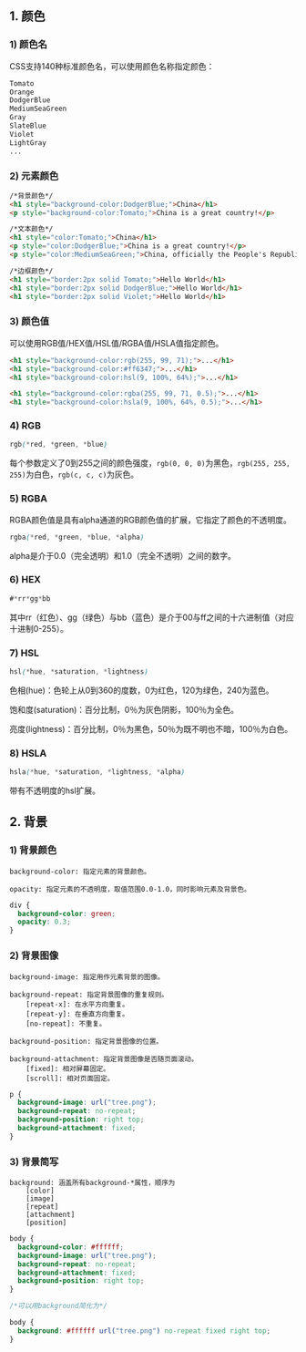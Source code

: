 ## 1. 颜色

### 1) 颜色名

CSS支持140种标准颜色名，可以使用颜色名称指定颜色：

```css
Tomato
Orange
DodgerBlue
MediumSeaGreen
Gray
SlateBlue
Violet
LightGray
...
```

### 2) 元素颜色

```hTML
/*背景颜色*/
<h1 style="background-color:DodgerBlue;">China</h1>
<p style="background-color:Tomato;">China is a great country!</p>
```

```hTML
/*文本颜色*/
<h1 style="color:Tomato;">China</h1>
<p style="color:DodgerBlue;">China is a great country!</p>
<p style="color:MediumSeaGreen;">China, officially the People's Republic of China...</p>
```

```hTML
/*边框颜色*/
<h1 style="border:2px solid Tomato;">Hello World</h1>
<h1 style="border:2px solid DodgerBlue;">Hello World</h1>
<h1 style="border:2px solid Violet;">Hello World</h1>
```

### 3) 颜色值

可以使用RGB值/HEX值/HSL值/RGBA值/HSLA值指定颜色。

```hTML
<h1 style="background-color:rgb(255, 99, 71);">...</h1>
<h1 style="background-color:#ff6347;">...</h1>
<h1 style="background-color:hsl(9, 100%, 64%);">...</h1>

<h1 style="background-color:rgba(255, 99, 71, 0.5);">...</h1>
<h1 style="background-color:hsla(9, 100%, 64%, 0.5);">...</h1>
```

### 4) RGB

```css
rgb(*red, *green, *blue)
```

每个参数定义了0到255之间的颜色强度，`rgb(0, 0, 0)`为黑色，`rgb(255, 255, 255)`为白色，`rgb(c, c, c)`为灰色。

### 5) RGBA

RGBA颜色值是具有alpha通道的RGB颜色值的扩展，它指定了颜色的不透明度。

```css
rgba(*red, *green, *blue, *alpha)
```

alpha是介于0.0（完全透明）和1.0（完全不透明）之间的数字。

### 6) HEX

```css
#*rr*gg*bb
```

其中rr（红色）、gg（绿色）与bb（蓝色）是介于00与ff之间的十六进制值（对应十进制0-255）。

### 7) HSL

```css
hsl(*hue, *saturation, *lightness)
```

色相(hue)：色轮上从0到360的度数，0为红色，120为绿色，240为蓝色。

饱和度(saturation)：百分比制，0％为灰色阴影，100％为全色。

亮度(lightness)：百分比制，0％为黑色，50％为既不明也不暗，100％为白色。

### 8) HSLA

```css
hsla(*hue, *saturation, *lightness, *alpha)
```

带有不透明度的hsl扩展。

## 2. 背景

### 1) 背景颜色

```text
background-color: 指定元素的背景颜色。

opacity: 指定元素的不透明度，取值范围0.0-1.0，同时影响元素及背景色。
```

```css
div {
  background-color: green;
  opacity: 0.3;
}
```

### 2) 背景图像

```text
background-image: 指定用作元素背景的图像。

background-repeat: 指定背景图像的重复规则。
	[repeat-x]: 在水平方向重复。
	[repeat-y]: 在垂直方向重复。
	[no-repeat]: 不重复。
	
background-position: 指定背景图像的位置。

background-attachment: 指定背景图像是否随页面滚动。
	[fixed]: 相对屏幕固定。
	[scroll]: 相对页面固定。
```

```css
p {
  background-image: url("tree.png");
  background-repeat: no-repeat;
  background-position: right top;
  background-attachment: fixed;
}
```

### 3) 背景简写

```text
background: 涵盖所有background-*属性，顺序为
	[color]
	[image]
	[repeat]
	[attachment]
	[position]
```

```css
body {
  background-color: #ffffff;
  background-image: url("tree.png");
  background-repeat: no-repeat;
  background-attachment: fixed;
  background-position: right top;
}

/*可以用background简化为*/

body {
  background: #ffffff url("tree.png") no-repeat fixed right top;
}
```